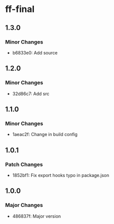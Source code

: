 # ff-final

## 1.3.0

### Minor Changes

- b6833e0: Add source

## 1.2.0

### Minor Changes

- 32d86c7: Add src

## 1.1.0

### Minor Changes

- 1aeac2f: Change in build config

## 1.0.1

### Patch Changes

- 1852bf1: Fix export hooks typo in package.json

## 1.0.0

### Major Changes

- 486837f: Major version
